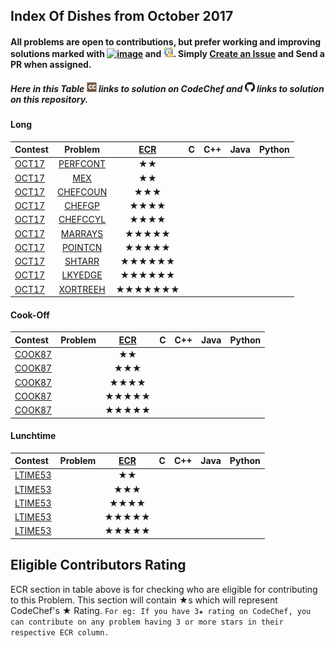 ## Index Of Dishes from October 2017

#### All problems are open to contributions, but prefer working and improving solutions marked with [![image](../img/WA.png)](#) and [![image](../img/TLE.png)](#). Simply [Create an Issue](https://github.com/iiitv/ChefLib/issues/new) and Send a PR when assigned.

##### Here in this Table [![image](../img/CC.png)](#) links to solution on CodeChef and [![image](../img/GH.png)](#) links to solution on this repository.

<a name="long"></a>
#### Long

| Contest | Problem | [ECR](#ecr) | C | C++ | Java | Python |
|:--------------|:----------------:|:----------------:|:----------------:|:----------------:|:-----------------:|:-----------------:|
| [OCT17](https://www.codechef.com/OCT17) | [PERFCONT](https://www.codechef.com/OCT17/problems/PERFCONT) | ★★ | | | | |
| [OCT17](https://www.codechef.com/OCT17) | [MEX](https://www.codechef.com/OCT17/problems/MEX) | ★★ | | | | |
| [OCT17](https://www.codechef.com/OCT17) | [CHEFCOUN](https://www.codechef.com/OCT17/problems/CHEFCOUN) | ★★★ | | | | |
| [OCT17](https://www.codechef.com/OCT17) | [CHEFGP](https://www.codechef.com/OCT17/problems/CHEFGP) | ★★★★ | | | | |
| [OCT17](https://www.codechef.com/OCT17) | [CHEFCCYL](https://www.codechef.com/OCT17/problems/CHEFCCYL) | ★★★★ | | | | |
| [OCT17](https://www.codechef.com/OCT17) | [MARRAYS](https://www.codechef.com/OCT17/problems/MARRAYS) | ★★★★★ | | | | |
| [OCT17](https://www.codechef.com/OCT17) | [POINTCN](https://www.codechef.com/OCT17/problems/POINTCN) | ★★★★★ | | | | |
| [OCT17](https://www.codechef.com/OCT17) | [SHTARR](https://www.codechef.com/OCT17/problems/SHTARR) | ★★★★★★ | | | | |
| [OCT17](https://www.codechef.com/OCT17) | [LKYEDGE](https://www.codechef.com/OCT17/problems/LKYEDGE) | ★★★★★★ | | | | |
| [OCT17](https://www.codechef.com/OCT17) | [XORTREEH](https://www.codechef.com/OCT17/problems/XORTREEH) | ★★★★★★★ | | | | |

<a name="cook"></a>
#### Cook-Off

| Contest | Problem | [ECR](#ecr) | C | C++ | Java | Python |
|:--------------|:----------------:|:----------------:|:----------------:|:----------------:|:-----------------:|:-----------------:|
| [COOK87](https://www.codechef.com/COOK87) | | ★★ | | | | |
| [COOK87](https://www.codechef.com/COOK87) | | ★★★ | | | | |
| [COOK87](https://www.codechef.com/COOK87) | | ★★★★ | | | | |
| [COOK87](https://www.codechef.com/COOK87) | | ★★★★★ | | | | |
| [COOK87](https://www.codechef.com/COOK87) | | ★★★★★ | | | | |

<a name="ltime"></a>
#### Lunchtime

| Contest | Problem | [ECR](#ecr) | C | C++ | Java | Python |
|:--------------|:----------------:|:----------------:|:----------------:|:----------------:|:-----------------:|:-----------------:|
| [LTIME53](https://www.codechef.com/LTIME53) | | ★★ | | | | |
| [LTIME53](https://www.codechef.com/LTIME53) | | ★★★ | | | | |
| [LTIME53](https://www.codechef.com/LTIME53) | | ★★★★ | | | | |
| [LTIME53](https://www.codechef.com/LTIME53) | | ★★★★★ | | | | |
| [LTIME53](https://www.codechef.com/LTIME53) | | ★★★★★ | | | | |


<a name="ecr"></a>
## Eligible Contributors Rating

ECR section in table above is for checking who are eligible for contributing to this Problem.
This section will contain ★s which will represent CodeChef's ★ Rating.
`For eg: If you have 3★ rating on CodeChef, you can contribute on any problem having 3 or more stars in their respective ECR column.`
